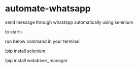 # automate-whatsapp
send message through whastapp automatically using selenium 

to start:-

run below command in your terminal

!pip install selenium 

!pip install webdriver_manager

